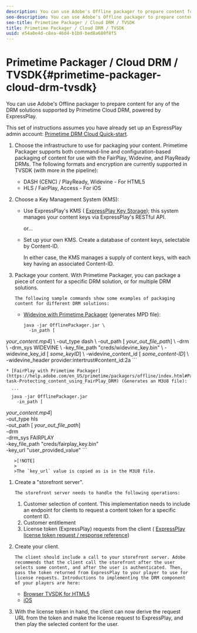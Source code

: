 ```yaml
---
description: You can use Adobe's Offline packager to prepare content for any of the DRM solutions supported by Primetime Cloud DRM, powered by ExpressPlay.
seo-description: You can use Adobe's Offline packager to prepare content for any of the DRM solutions supported by Primetime Cloud DRM, powered by ExpressPlay.
seo-title: Primetime Packager / Cloud DRM / TVSDK
title: Primetime Packager / Cloud DRM / TVSDK
uuid: e54a0e4d-c8ea-46d4-b1b0-bed8a680f8f5
---
```


# Primetime Packager / Cloud DRM / TVSDK{#primetime-packager-cloud-drm-tvsdk}

You can use Adobe's Offline packager to prepare content for any of the DRM solutions supported by Primetime Cloud DRM, powered by ExpressPlay.

 This set of instructions assumes you have already set up an ExpressPlay admin account: [Primetime DRM Cloud Quick-start](../../../multi-drm-workflows/quick-start/quick-overview.md). 
1. Choose the infrastructure to use for packaging your content. Primetime Packager supports both command-line and configuration-based packaging of content for use with the FairPlay, Widevine, and PlayReady DRMs. The following formats and encryption are currently supported in TVSDK (with more in the pipeline):

    * DASH (CENC) / PlayReady, Widevine - For HTML5 
    * HLS / FairPlay, Access - For iOS

1. Choose a Key Management System (KMS):

    * Use ExpressPlay's KMS ( [ExpressPlay Key Storage](https://www.expressplay.com/developer/key-storage/)); this system manages your content keys via ExpressPlay's RESTful API.

      or... 
    
    * Set up your own KMS. Create a database of content keys, selectable by Content-ID.

       In either case, the KMS manages a supply of content keys, with each key having an associated Content-ID.

1. Package your content. With Primetime Packager, you can package a piece of content for a specific DRM solution, or for multiple DRM solutions.

       The following sample commands show some examples of packaging content for different DRM solutions:

    * [Widevine with Primetime Packager](https://help.adobe.com/en_US/primetime/packagers/offline/index.html#Packagers-task-Protecting_content_using_Widevine_DRM_for_DASH) (generates MPD file):     
    
      ```    
      java -jar OfflinePackager.jar \ 
        -in_path [ 
<i>your_content.mp4</i>] \ 
        -out_type dash \ 
        -out_path [ 
<i>your_out_file_path</i>] \ 
        -drm \ 
        -drm_sys WIDEVINE \ 
        -key_file_path "creds/widevine_key.bin" \ 
        -widevine_key_id [ 
<i>some_keyID</i>] \ 
        -widevine_content_id [ 
<i>some_content-ID</i>] \ 
        -widevine_header provider:intertrust#content_id:2a
      ```

    * [FairPlay with Primetime Packager](https://help.adobe.com/en_US/primetime/packagers/offline/index.html#Packagers-task-Protecting_content_using_FairPlay_DRM) (Generates an M3U8 file):     
    
      ```    
      java -jar OfflinePackager.jar  
        -in_path [ 
<i>your_content.mp4</i>]  
        -out_type hls  
        -out_path [ 
<i>your_out_file_path</i>]  
        -drm  
        -drm_sys FAIRPLAY  
        -key_file_path "creds/fairplay_key.bin"  
        -key_url "user_provided_value"
      ```

       >[!NOTE]
       >
       >The `key_url` value is copied as is in the M3U8 file.

1. Create a "storefront server".

       The storefront server needs to handle the following operations:

    1. Customer selection of content. This implementation needs to include an endpoint for clients to request a content token for a specific content ID. 
    1. Customer entitlement 
    1. License token (ExpressPlay) requests from the client ( [ExpressPlay license token request / response reference](../../../multi-drm-workflows/license-token-req-resp-ref/license-req-resp-overview.md))

1. Create your client.

       The client should include a call to your storefront server. Adobe recommends that the client call the storefront after the user selects some content, and after the user is authenticated. Then, pass the token returned from ExpressPlay to your player to use for license requests. Introductions to implementing the DRM component of your players are here:

    * [Browser TVSDK for HTML5](https://help.adobe.com/en_US/primetime/psdk/browser_tvsdk/index.html#PSDKs-reference-DRM_interface_overview) 
    * [iOS](https://help.adobe.com/en_US/primetime/psdk/ios/index.html#PSDKs-task-Enable_Apple_FairPlay_in_TVSDK_applications)

1. With the license token in hand, the client can now derive the request URL from the token and make the license request to ExpressPlay, and then play the selected content for the user.
